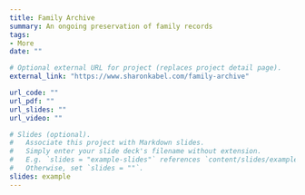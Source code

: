 ```yaml
---
title: Family Archive
summary: An ongoing preservation of family records
tags:
- More
date: ""

# Optional external URL for project (replaces project detail page).
external_link: "https://www.sharonkabel.com/family-archive"

url_code: ""
url_pdf: ""
url_slides: ""
url_video: ""

# Slides (optional).
#   Associate this project with Markdown slides.
#   Simply enter your slide deck's filename without extension.
#   E.g. `slides = "example-slides"` references `content/slides/example-slides.md`.
#   Otherwise, set `slides = ""`.
slides: example
---
```



